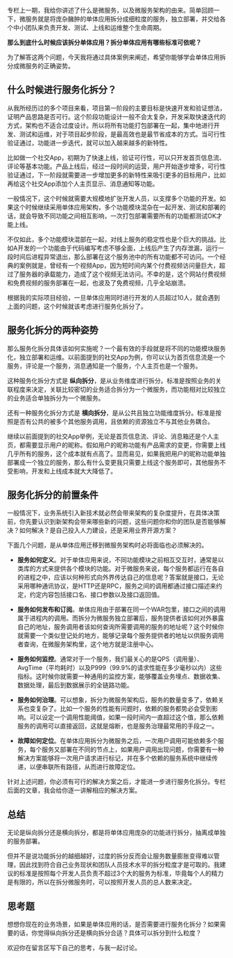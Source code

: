 专栏上一期，我给你讲述了什么是微服务，以及微服务架构的由来。简单回顾一下，微服务就是将庞杂臃肿的单体应用拆分成细粒度的服务，独立部署，并交给各个中小团队来负责开发、测试、上线和运维整个生命周期。

**那么到底什么时候应该拆分单体应用？拆分单体应用有哪些标准可依呢？**

为了解答这两个问题，今天我将通过具体案例来阐述，希望你能够学会单体应用拆分成微服务的正确姿势。

## 什么时候进行服务化拆分？

从我所经历过的多个项目来看，项目第一阶段的主要目标是快速开发和验证想法，证明产品思路是否可行。这个阶段功能设计一般不会太复杂，开发采取快速迭代的方式，架构也不适合过度设计。所以将所有功能打包部署在一起，集中地进行开发、测试和运维，对于项目起步阶段，是最高效也是最节省成本的方式。当可行性验证通过，功能进一步迭代，就可以加入越来越多的新特性。

比如做一个社交App，初期为了快速上线，验证可行性，可以只开发首页信息流、评论等基本功能。产品上线后，经过一段时间的运营，用户开始逐步增多，可行性验证通过，下一阶段就需要进一步增加更多的新特性来吸引更多的目标用户，比如再给这个社交App添加个人主页显示、消息通知等功能。

一般情况下，这个时候就需要大规模地扩张开发人员，以支撑多个功能的开发。如果这个时候继续采用单体应用架构，多个功能模块混杂在一起开发、测试和部署的话，就会导致不同功能之间相互影响，一次打包部署需要所有的功能都测试OK才能上线。

不仅如此，多个功能模块混部在一起，对线上服务的稳定性也是个巨大的挑战。比如A开发的一个功能由于代码编写考虑不够全面，上线后产生了内存泄漏，运行一段时间后进程异常退出，那么部署在这个服务池中的所有功能都不可访问。一个经典的案例就是，曾经有一个视频App，因为短时间内某个付费视频访问量巨大，超过了服务器的承载能力，造成了这个视频无法访问。不幸的是，这个网站付费视频和免费视频的服务部署在一起，也波及了免费视频，几乎全站崩溃。

根据我的实际项目经验，一旦单体应用同时进行开发的人员超过10人，就会遇到上面的问题，这个时候就该考虑进行服务化拆分了。

## 服务化拆分的两种姿势

那么服务化拆分具体该如何实施呢？一个最有效的手段就是将不同的功能模块服务化，独立部署和运维。以前面提到的社交App为例，你可以认为首页信息流是一个服务，评论是一个服务，消息通知是一个服务，个人主页也是一个服务。

这种服务化拆分方式是 **纵向拆分**，是从业务维度进行拆分。标准是按照业务的关联程度来决定，关联比较密切的业务适合拆分为一个微服务，而功能相对比较独立的业务适合单独拆分为一个微服务。

还有一种服务化拆分方式是 **横向拆分**，是从公共且独立功能维度拆分。标准是按照是否有公共的被多个其他服务调用，且依赖的资源独立不与其他业务耦合。

继续以前面提到的社交App举例，无论是首页信息流、评论、消息箱还是个人主页，都需要显示用户的昵称。假如用户的昵称功能有产品需求的变更，你需要上线几乎所有的服务，这个成本就有点高了。显而易见，如果我把用户的昵称功能单独部署成一个独立的服务，那么有什么变更我只需要上线这个服务即可，其他服务不受影响，开发和上线成本就大大降低了。

## 服务化拆分的前置条件

一般情况下，业务系统引入新技术就必然会带来架构的复杂度提升，在具体决策前，你先要认识到新架构会带来哪些新的问题，这些问题你和你的团队是否能够解决？如何解决？是自己投入人力建设，还是采用业界开源方案？

下面几个问题，是从单体应用迁移到微服务架构时必将面临也必须解决的。

- **服务如何定义**。对于单体应用来说，不同功能模块之前相互交互时，通常是以类库的方式来提供各个模块的功能。对于微服务来说，每个服务都运行在各自的进程之中，应该以何种形式向外界传达自己的信息呢？答案就是接口，无论采用哪种通讯协议，是HTTP还是RPC，服务之间的调用都通过接口描述来约定，约定内容包括接口名、接口参数以及接口返回值。

- **服务如何发布和订阅**。单体应用由于部署在同一个WAR包里，接口之间的调用属于进程内的调用。而拆分为微服务独立部署后，服务提供者该如何对外暴露自己的地址，服务调用者该如何查询所需要调用的服务的地址呢？这个时候你就需要一个类似登记处的地方，能够记录每个服务提供者的地址以供服务调用者查询，在微服务架构里，这个地方就是注册中心。

- **服务如何监控**。通常对于一个服务，我们最关心的是QPS（调用量）、AvgTime（平均耗时）以及P999（99.9%的请求性能在多少毫秒以内）这些指标。这时候你就需要一种通用的监控方案，能够覆盖业务埋点、数据收集、数据处理，最后到数据展示的全链路功能。

- **服务如何治理**。可以想象，拆分为微服务架构后，服务的数量变多了，依赖关系也变复杂了。比如一个服务的性能有问题时，依赖的服务都势必会受到影响。可以设定一个调用性能阈值，如果一段时间内一直超过这个值，那么依赖服务的调用可以直接返回，这就是熔断，也是服务治理最常用的手段之一。

- **故障如何定位**。在单体应用拆分为微服务之后，一次用户调用可能依赖多个服务，每个服务又部署在不同的节点上，如果用户调用出现问题，你需要有一种解决方案能够将一次用户请求进行标记，并在多个依赖的服务系统中继续传递，以便串联所有路径，从而进行故障定位。


针对上述问题，你必须有可行的解决方案之后，才能进一步进行服务化拆分。专栏后面的文章，我会给你逐一讲解相应的解决方案。

## 总结

无论是纵向拆分还是横向拆分，都是将单体应用庞杂的功能进行拆分，抽离成单独的服务部署。

但并不是说功能拆分的越细越好，过度的拆分反而会让服务数量膨胀变得难以管理，因此找到符合自己业务现状和团队人员技术水平的拆分粒度才是可取的。我建议的标准是按照每个开发人员负责不超过3个大的服务为标准，毕竟每个人的精力是有限的，所以在拆分微服务时，可以按照开发人员的总人数来决定。

## 思考题

想想你现在的业务场景，如果是单体应用的话，是否需要进行服务化拆分？如果需要的话，你觉得纵向拆分还是横向拆分合适？具体可以拆分到什么粒度？

欢迎你在留言区写下自己的思考，与我一起讨论。